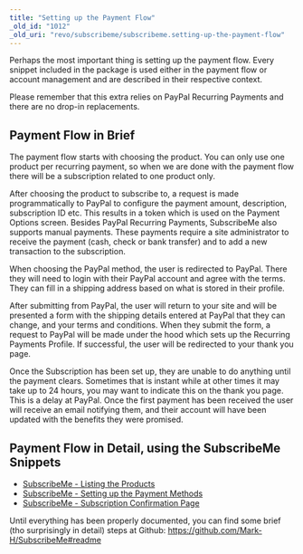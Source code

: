 ```yaml
---
title: "Setting up the Payment Flow"
_old_id: "1012"
_old_uri: "revo/subscribeme/subscribeme.setting-up-the-payment-flow"
---
```


Perhaps the most important thing is setting up the payment flow. Every snippet included in the package is used either in the payment flow or account management and are described in their respective context.

Please remember that this extra relies on PayPal Recurring Payments and there are no drop-in replacements.

## Payment Flow in Brief

The payment flow starts with choosing the product. You can only use one product per recurring payment, so when we are done with the payment flow there will be a subscription related to one product only.

After choosing the product to subscribe to, a request is made programmatically to PayPal to configure the payment amount, description, subscription ID etc. This results in a token which is used on the Payment Options screen. Besides PayPal Recurring Payments, SubscribeMe also supports manual payments. These payments require a site administrator to receive the payment (cash, check or bank transfer) and to add a new transaction to the subscription.

When choosing the PayPal method, the user is redirected to PayPal. There they will need to login with their PayPal account and agree with the terms. They can fill in a shipping address based on what is stored in their profile.

After submitting from PayPal, the user will return to your site and will be presented a form with the shipping details entered at PayPal that they can change, and your terms and conditions. When they submit the form, a request to PayPal will be made under the hood which sets up the Recurring Payments Profile. If successful, the user will be redirected to your thank you page.

Once the Subscription has been set up, they are unable to do anything until the payment clears. Sometimes that is instant while at other times it may take up to 24 hours, you may want to indicate this on the thank you page. This is a delay at PayPal. Once the first payment has been received the user will receive an email notifying them, and their account will have been updated with the benefits they were promised.

## Payment Flow in Detail, using the SubscribeMe Snippets

- [SubscribeMe - Listing the Products](/extras/revo/subscribeme/subscribeme.setting-up-the-payment-flow/subscribeme-listing-the-products "SubscribeMe - Listing the Products")
- [SubscribeMe - Setting up the Payment Methods](/extras/revo/subscribeme/subscribeme.setting-up-the-payment-flow/subscribeme-setting-up-the-payment-methods "SubscribeMe - Setting up the Payment Methods")
- [SubscribeMe - Subscription Confirmation Page](/extras/revo/subscribeme/subscribeme.setting-up-the-payment-flow/subscribeme-subscription-confirmation-page "SubscribeMe - Subscription Confirmation Page")

Until everything has been properly documented, you can find some brief (tho surprisingly in detail) steps at Github: <https://github.com/Mark-H/SubscribeMe#readme>